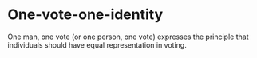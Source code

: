 # One-vote-one-identity
One man, one vote (or one person, one vote) expresses the principle that individuals should have equal representation in voting.
